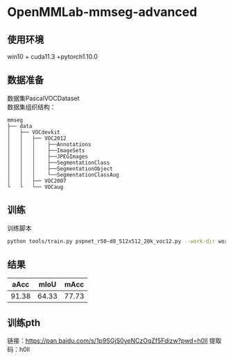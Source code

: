 # OpenMMLab-mmseg-advanced
## 使用环境
win10 + cuda11.3 +pytorch1.10.0
## 数据准备
数据集PascalVOCDataset
<br>数据集组织结构：
```shell
mmseg
├── data
│   ├── VOCdevkit
│   │   ├── VOC2012
│   │   │    ├──Annotations
│   │   │    ├──ImageSets
│   │   │    ├──JPEGImages
│   │   │    ├──SegmentationClass
│   │   │    ├──SegmentationObject
│   │   │    └──SegmentationClassAug
│   │   ├── VOC2007
└   └   └── VOCaug
```
## 训练
训练脚本
```bash
python tools/train.py pspnet_r50-d8_512x512_20k_voc12.py --work-dir work/voc
```
## 结果
|  aAcc  |   mIoU  |   mAcc  |
| :----: | :-----: | :-----: |
|  91.38 |  64.33  |  77.73  |

## 训练pth
链接：https://pan.baidu.com/s/1p9SGjS0yeNCzOqZf5Fdizw?pwd=h0ll 
提取码：h0ll

